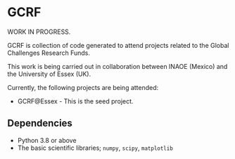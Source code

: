 # GCRF

WORK IN PROGRESS.

GCRF is collection of code generated to attend projects related to the
Global Challenges Research Funds.

This work is being carried out in collaboration between INAOE (Mexico)
and the University of Essex (UK).

Currently, the following projects are being attended:
* GCRF@Essex - This is the seed project.

## Dependencies

* Python 3.8 or above
* The basic scientific libraries; `numpy`, `scipy`, `matplotlib`

